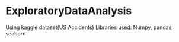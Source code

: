 # ExploratoryDataAnalysis
Using kaggle dataset(US Accidents) Libraries used: Numpy, pandas, seaborn
